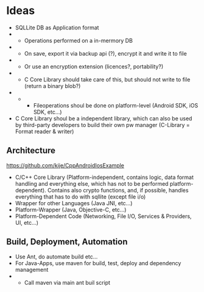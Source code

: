 # Ideas

- SQLLite DB as Application format
- - Operations performed on a in-mermory DB
- - On save, export it via backup api (?), encrypt it and write it to file
- - Or use an encryption extension (licences?, portability?)
- - C Core Library should take care of this, but should not write to file (return a binary blob?)
- - - Fileoperations shoul be done on platform-level (Android SDK, iOS SDK, etc...)
- C Core Library shoul be a independent library, which can also be used by third-party developers to build their own pw manager (C-Library = Format reader & writer)

## Architecture
https://github.com/kije/CppAndroidIosExample
- C/C++ Core Library (Platform-independent, contains logic, data format handling and everything else, which has not to be performed platform-dependent). Contains also crypto functions, and, if possible, handles everything that has to do with sqllite (except file i/o)
- Wrapper for other Languages (Java JNI, etc...)
- Platform-Wrapper (Java, Objective-C, etc...)
- Platform-Dependent Code (Networking, File I/O, Services & Providers, UI, etc...)


## Build, Deployment, Automation
- Use Ant, do automate build etc...
- For Java-Apps, use maven for build, test, deploy and dependency management 
- - Call maven via main ant buil script
